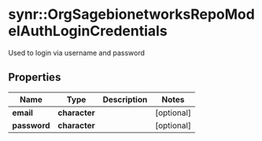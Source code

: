 # synr::OrgSagebionetworksRepoModelAuthLoginCredentials

Used to login via username and password

## Properties
Name | Type | Description | Notes
------------ | ------------- | ------------- | -------------
**email** | **character** |  | [optional] 
**password** | **character** |  | [optional] 


